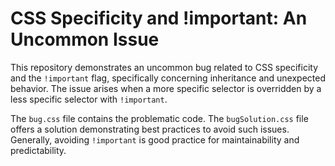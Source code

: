 # CSS Specificity and !important: An Uncommon Issue

This repository demonstrates an uncommon bug related to CSS specificity and the `!important` flag, specifically concerning inheritance and unexpected behavior.  The issue arises when a more specific selector is overridden by a less specific selector with `!important`.

The `bug.css` file contains the problematic code. The `bugSolution.css` file offers a solution demonstrating best practices to avoid such issues.  Generally, avoiding `!important` is good practice for maintainability and predictability.